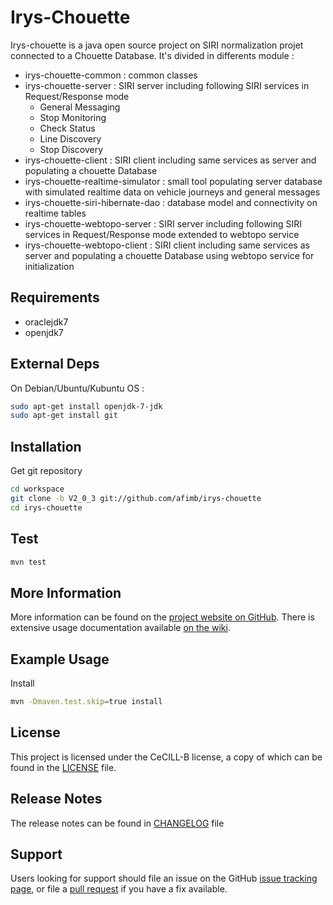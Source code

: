 # Irys-Chouette

Irys-chouette is a java open source project on SIRI normalization projet connected to a Chouette Database. It's divided in differents module :
* irys-chouette-common : common classes
* irys-chouette-server : SIRI server including following SIRI services in Request/Response mode
  * General Messaging
  * Stop Monitoring
  * Check Status
  * Line Discovery
  * Stop Discovery
* irys-chouette-client : SIRI client including same services as server and populating a chouette Database
* irys-chouette-realtime-simulator : small tool populating server database with simulated realtime data on vehicle journeys and general messages
* irys-chouette-siri-hibernate-dao : database model and connectivity on realtime tables
* irys-chouette-webtopo-server : SIRI server including following SIRI services in Request/Response mode extended to webtopo service
* irys-chouette-webtopo-client :  SIRI client including same services as server and populating a chouette Database  using webtopo service for initialization

Requirements
------------

* oraclejdk7
* openjdk7

External Deps
-------------
On Debian/Ubuntu/Kubuntu OS :
```sh
sudo apt-get install openjdk-7-jdk
sudo apt-get install git
```

Installation
------------

Get git repository
```sh
cd workspace
git clone -b V2_0_3 git://github.com/afimb/irys-chouette
cd irys-chouette
```

Test
----

```sh
mvn test
```

More Information
----------------

More information can be found on the [project website on GitHub](.).
There is extensive usage documentation available [on the wiki](../../wiki).

Example Usage
-------------

Install
```sh
mvn -Dmaven.test.skip=true install
```

License
-------

This project is licensed under the CeCILL-B license, a copy of which can be found in the [LICENSE](./LICENSE.md) file.

Release Notes
-------------

The release notes can be found in [CHANGELOG](./CHANGELOG.md) file

Support
-------

Users looking for support should file an issue on the GitHub [issue tracking page](../../issues), or file a [pull request](../../pulls) if you have a fix available.
